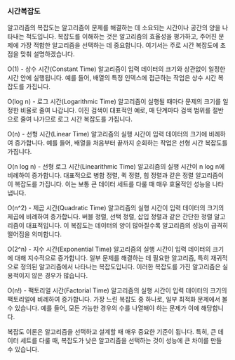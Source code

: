 ### 시간복잡도

알고리즘의 복잡도는 알고리즘이 문제를 해결하는 데 소요되는 시간이나 공간의 양을 나타내는 척도입니다. 복잡도를 이해하는 것은 알고리즘의 효율성을 평가하고, 주어진 문제에 가장 적합한 알고리즘을 선택하는 데 중요합니다. 여기서는 주로 시간 복잡도에 초점을 맞춰 설명하겠습니다.

O(1) - 상수 시간(Constant Time)
알고리즘이 입력 데이터의 크기와 상관없이 일정한 시간 안에 실행됩니다. 예를 들어, 배열의 특정 인덱스에 접근하는 작업은 상수 시간 복잡도를 가집니다.

O(log n) - 로그 시간(Logarithmic Time)
알고리즘이 실행될 때마다 문제의 크기를 일정한 비율로 줄여 나갑니다. 이진 검색이 대표적인 예로, 매 단계마다 검색 범위를 절반으로 줄여 나가므로 로그 시간 복잡도를 가집니다.

O(n) - 선형 시간(Linear Time)
알고리즘의 실행 시간이 입력 데이터의 크기에 비례하여 증가합니다. 예를 들어, 배열을 처음부터 끝까지 순회하는 작업은 선형 시간 복잡도를 가집니다.

O(n log n) - 선형 로그 시간(Linearithmic Time)
알고리즘의 실행 시간이 n log n에 비례하여 증가합니다. 대표적으로 병합 정렬, 퀵 정렬, 힙 정렬과 같은 정렬 알고리즘이 이 복잡도를 가집니다. 이는 보통 큰 데이터 세트를 다룰 때 매우 효율적인 성능을 나타냅니다.

O(n^2) - 제곱 시간(Quadratic Time)
알고리즘의 실행 시간이 입력 데이터의 크기의 제곱에 비례하여 증가합니다. 버블 정렬, 선택 정렬, 삽입 정렬과 같은 간단한 정렬 알고리즘이 대표적입니다. 이 복잡도는 데이터의 양이 많아질수록 알고리즘의 성능이 급격히 떨어짐을 의미합니다.

O(2^n) - 지수 시간(Exponential Time)
알고리즘의 실행 시간이 입력 데이터의 크기에 대해 지수적으로 증가합니다. 일부 문제를 해결하는 데 필요한 알고리즘, 특히 재귀적으로 정의된 알고리즘에서 나타나는 복잡도입니다. 이러한 복잡도를 가진 알고리즘은 실용적이지 않은 경우가 많습니다.

O(n!) - 팩토리얼 시간(Factorial Time)
알고리즘의 실행 시간이 입력 데이터의 크기의 팩토리얼에 비례하여 증가합니다. 가장 느린 복잡도 중 하나로, 일부 최적화 문제에서 볼 수 있습니다. 예를 들어, 모든 가능한 경우의 수를 나열해야 하는 문제가 이에 해당합니다.

복잡도 이론은 알고리즘을 선택하고 설계할 때 매우 중요한 기준이 됩니다. 특히, 큰 데이터 세트를 다룰 때, 복잡도가 낮은 알고리즘을 선택하는 것이 성능에 큰 차이를 만들 수 있습니다.
